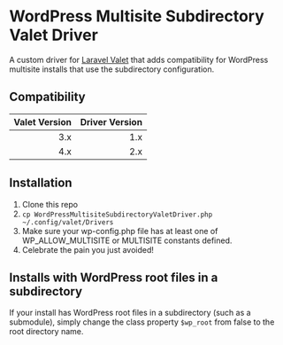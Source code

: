 # WordPress Multisite Subdirectory Valet Driver

A custom driver for [Laravel Valet](https://laravel.com/docs/master/valet) that adds compatibility for WordPress multisite installs that use the subdirectory configuration.

## Compatibility

| Valet Version | Driver Version |
| -------------:| --------------:|
| 3.x           | 1.x            |
| 4.x           | 2.x            |

## Installation

1. Clone this repo
1. `cp WordPressMultisiteSubdirectoryValetDriver.php ~/.config/valet/Drivers`
1. Make sure your wp-config.php file has at least one of WP_ALLOW_MULTISITE or MULTISITE constants defined.
1. Celebrate the pain you just avoided!

## Installs with WordPress root files in a subdirectory

If your install has WordPress root files in a subdirectory (such as a submodule), simply change the class property `$wp_root` from false to the root directory name.
